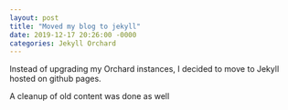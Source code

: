 ```yaml
---
layout: post
title: "Moved my blog to jekyll"
date: 2019-12-17 20:26:00 -0000
categories: Jekyll Orchard
---
```

Instead of upgrading my Orchard instances, I decided to move to Jekyll hosted on github pages.

A cleanup of old content was done as well
